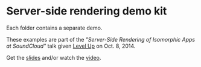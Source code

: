# Server-side rendering demo kit

Each folder contains a separate demo.

These examples are part of the *"Server-Side Rendering of Isomorphic Apps at SoundCloud"* talk given [Level Up](http://levelupcon.com/) on Oct. 8, 2014.

Get the [slides](https://github.com/zertosh/ssr-demo-kit/raw/master/Server-Side%20Rendering%20of%20Isomorphic%20Apps%20at%20SoundCloud.pdf) and/or watch the [video](http://vimeo.com/108488724).

